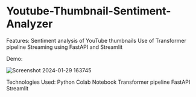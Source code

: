 # Youtube-Thumbnail-Sentiment-Analyzer

Features:
  Sentiment analysis of YouTube thumbnails
  Use of Transformer pipeline
  Streaming using FastAPI and Streamlit


Demo:

![Screenshot 2024-01-29 163745](https://github.com/Pulkit-g03/Youtube-Thumbnail-Sentiment-Analyzer/assets/135456238/301cb380-ba47-4928-b27e-6474b41aee3d)

Technologies Used:
  Python
  Colab Notebook
  Transformer pipeline
  FastAPI
  Streamlit
